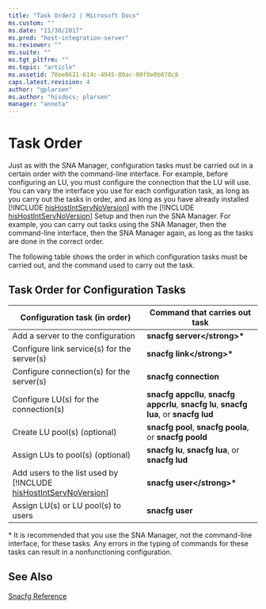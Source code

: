 ```yaml
---
title: "Task Order2 | Microsoft Docs"
ms.custom: ""
ms.date: "11/30/2017"
ms.prod: "host-integration-server"
ms.reviewer: ""
ms.suite: ""
ms.tgt_pltfrm: ""
ms.topic: "article"
ms.assetid: 78ee8621-614c-4945-89ac-00f8e0b878c8
caps.latest.revision: 4
author: "gplarsen"
ms.author: "hisdocs; plarsen"
manager: "anneta"
---
```

# Task Order
Just as with the SNA Manager, configuration tasks must be carried out in a certain order with the command-line interface. For example, before configuring an LU, you must configure the connection that the LU will use. You can vary the interface you use for each configuration task, as long as you carry out the tasks in order, and as long as you have already installed [!INCLUDE [hisHostIntServNoVersion](../includes/hishostintservnoversion-md.md)] with the [!INCLUDE [hisHostIntServNoVersion](../includes/hishostintservnoversion-md.md)] Setup and then run the SNA Manager. For example, you can carry out tasks using the SNA Manager, then the command-line interface, then the SNA Manager again, as long as the tasks are done in the correct order.  
  
 The following table shows the order in which configuration tasks must be carried out, and the command used to carry out the task.  
  
## Task Order for Configuration Tasks  
  
|                                         Configuration task (in order)                                         |                                                                 Command that carries out task                                                                  |
|---------------------------------------------------------------------------------------------------------------|----------------------------------------------------------------------------------------------------------------------------------------------------------------|
|                                       Add a server to the configuration                                       |                                                                <strong>snacfg server\</strong>*                                                                |
|                                  Configure link service(s) for the server(s)                                  |                                                                 <strong>snacfg link\</strong>*                                                                 |
|                                   Configure connection(s) for the server(s)                                   |                                                               <strong>snacfg connection</strong>                                                               |
|                                     Configure LU(s) for the connection(s)                                     | <strong>snacfg appcllu</strong>,  <strong>snacfg appcrlu</strong>,  <strong>snacfg lu</strong>,  <strong>snacfg lua</strong>,  or  <strong>snacfg lud</strong> |
|                                         Create LU pool(s)  (optional)                                         |                                <strong>snacfg pool</strong>,  <strong>snacfg poola</strong>,  or  <strong>snacfg poold</strong>                                |
|                                       Assign LUs to pool(s)  (optional)                                       |                                   <strong>snacfg lu</strong>,  <strong>snacfg lua</strong>,  or  <strong>snacfg lud</strong>                                   |
| Add users to the list used by [!INCLUDE [hisHostIntServNoVersion](../includes/hishostintservnoversion-md.md)] |                                                                 <strong>snacfg user\</strong>*                                                                 |
|                                      Assign LU(s) or LU pool(s) to users                                      |                                                                  <strong>snacfg user</strong>                                                                  |
  
 \* It is recommended that you use the SNA Manager, not the command-line interface, for these tasks. Any errors in the typing of commands for these tasks can result in a nonfunctioning configuration.  
  
## See Also  
 [Snacfg Reference](../core/snacfg-reference2.md)